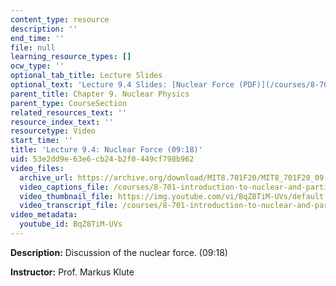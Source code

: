```yaml
---
content_type: resource
description: ''
end_time: ''
file: null
learning_resource_types: []
ocw_type: ''
optional_tab_title: Lecture Slides
optional_text: 'Lecture 9.4 Slides: [Nuclear Force (PDF)](/courses/8-701-introduction-to-nuclear-and-particle-physics-fall-2020/resources/mit8_701f20_lec9-4)'
parent_title: Chapter 9. Nuclear Physics
parent_type: CourseSection
related_resources_text: ''
resource_index_text: ''
resourcetype: Video
start_time: ''
title: 'Lecture 9.4: Nuclear Force (09:18)'
uid: 53e2dd9e-63e6-cb24-b2f0-449cf798b962
video_files:
  archive_url: https://archive.org/download/MIT8.701F20/MIT8_701F20_09-04_force_300k.mp4
  video_captions_file: /courses/8-701-introduction-to-nuclear-and-particle-physics-fall-2020/a176bfe604555cd3a53b30e5eada504f_BqZ8TiM-UVs.vtt
  video_thumbnail_file: https://img.youtube.com/vi/BqZ8TiM-UVs/default.jpg
  video_transcript_file: /courses/8-701-introduction-to-nuclear-and-particle-physics-fall-2020/774bc6f35ed9e86ea95c501869a798c1_BqZ8TiM-UVs.pdf
video_metadata:
  youtube_id: BqZ8TiM-UVs
---
```


**Description:** Discussion of the nuclear force. (09:18)

**Instructor:** Prof. Markus Klute